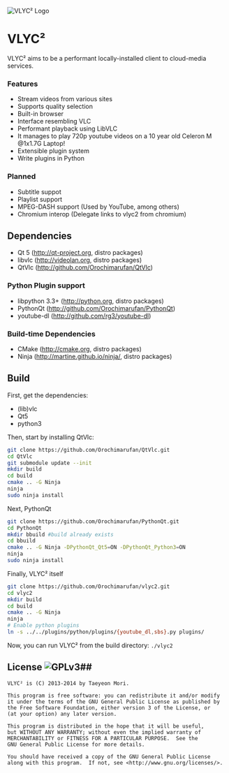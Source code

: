 ![VLYC² Logo][logo]

# VLYC² #
VLYC² aims to be a performant locally-installed client to cloud-media services.

### Features ###
* Stream videos from various sites
* Supports quality selection
* Built-in browser
* Interface resembling VLC
* Performant playback using LibVLC
* It manages to play 720p youtube videos on a 10 year old Celeron M @1x1.7G Laptop!
* Extensible plugin system
* Write plugins in Python

### Planned ###
* Subtitle suppot
* Playlist support
* MPEG-DASH support (Used by YouTube, among others)
* Chromium interop (Delegate links to vlyc2 from chromium)

## Dependencies ##
* Qt 5 (http://qt-project.org, distro packages)
* libvlc (http://videolan.org, distro packages)
* QtVlc (http://github.com/Orochimarufan/QtVlc)

### Python Plugin support ###
* libpython 3.3+ (http://python.org, distro packages)
* PythonQt (http://github.com/Orochimarufan/PythonQt)
* youtube-dl (http://github.com/rg3/youtube-dl)

### Build-time Dependencies ###
* CMake (http://cmake.org, distro packages)
* Ninja (http://martine.github.io/ninja/, distro packages)

## Build ##
First, get the dependencies:

* (lib)vlc
* Qt5
* python3

Then, start by installing QtVlc:
```bash
git clone https://github.com/Orochimarufan/QtVlc.git
cd QtVlc
git submodule update --init
mkdir build
cd build
cmake .. -G Ninja
ninja
sudo ninja install
```

Next, PythonQt
```bash
git clone https://github.com/Orochimarufan/PythonQt.git
cd PythonQt
mkdir bbuild #build already exists
cd bbuild
cmake .. -G Ninja -DPythonQt_Qt5=ON -DPythonQt_Python3=ON
ninja
sudo ninja install
```

Finally, VLYC² itself
```bash
git clone https://github.com/Orochimarufan/vlyc2.git
cd vlyc2
mkdir build
cd build
cmake .. -G Ninja
ninja
# Enable python plugins
ln -s ../../plugins/python/plugins/{youtube_dl,sbs}.py plugins/
```

Now, you can run VLYC² from the build directory: `./vlyc2`

## License ![GPLv3][gpl-logo]##
    VLYC² is (C) 2013-2014 by Taeyeon Mori.

    This program is free software: you can redistribute it and/or modify
    it under the terms of the GNU General Public License as published by
    the Free Software Foundation, either version 3 of the License, or
    (at your option) any later version.

    This program is distributed in the hope that it will be useful,
    but WITHOUT ANY WARRANTY; without even the implied warranty of
    MERCHANTABILITY or FITNESS FOR A PARTICULAR PURPOSE.  See the
    GNU General Public License for more details.

    You should have received a copy of the GNU General Public License
    along with this program.  If not, see <http://www.gnu.org/licenses/>.

[logo]: https://raw.githubusercontent.com/Orochimarufan/vlyc2/master/res/vlyc2.png
[gpl-logo]: https://www.gnu.org/graphics/gplv3-88x31.png